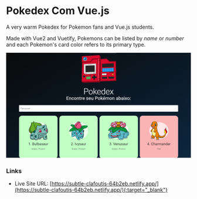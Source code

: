 # Pokedex Com Vue.js

A very warm Pokedex for Pokemon fans and Vue.js students.

Made with Vue2 and Vuetify, Pokemons can be listed by _name_ or _number_ and each Pokemon's card color refers to its primary type.

![alt text](public/pokedex-sample.png)

### Links

* Live Site URL: [https://subtle-clafoutis-64b2eb.netlify.app/](https://subtle-clafoutis-64b2eb.netlify.app/){:target="_blank"}
